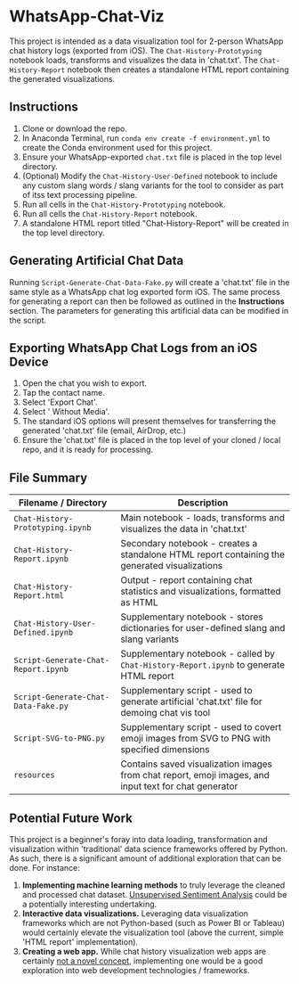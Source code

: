 # WhatsApp-Chat-Viz
This project is intended as a data visualization tool for 2-person WhatsApp chat history logs (exported from iOS). The `Chat-History-Prototyping` notebook loads, transforms and visualizes the data in 'chat.txt'. The `Chat-History-Report` notebook then creates a standalone HTML report containing the generated visualizations.

## Instructions
1. Clone or download the repo.
2. In Anaconda Terminal, run `conda env create -f environment.yml` to create the Conda environment used for this project.
3. Ensure your WhatsApp-exported `chat.txt` file is placed in the top level directory.
4. (Optional) Modify the `Chat-History-User-Defined` notebook to include any custom slang words / slang variants for the tool to consider as part of itss text processing pipeline.
5. Run all cells in the `Chat-History-Prototyping` notebook.
6. Run all cells the `Chat-History-Report` notebook.
7. A standalone HTML report titled "Chat-History-Report" will be created in the top level directory.

## Generating Artificial Chat Data
Running `Script-Generate-Chat-Data-Fake.py` will create a 'chat.txt' file in the same style as a WhatsApp chat log exported form iOS. The same process for generating a report can then be followed as outlined in the **Instructions** section. The parameters for generating this artificial data can be modified in the script.

## Exporting WhatsApp Chat Logs from an iOS Device
1. Open the chat you wish to export.
2. Tap the contact name.
3. Select 'Export Chat'.
4. Select ' Without Media'.
5. The standard iOS options will present themselves for transferring the generated 'chat.txt' file (email, AirDrop, etc.)
6. Ensure the 'chat.txt' file is placed in the top level of your cloned / local repo, and it is ready for processing.

## File Summary
| Filename / Directory | Description                                                                                                   |
| -------------------- | ------------------------------------------------------------------------------------------------------------- |
| `Chat-History-Prototyping.ipynb` | Main notebook - loads, transforms and visualizes the data in 'chat.txt'| 
| `Chat-History-Report.ipynb` | Secondary notebook - creates a standalone HTML report containing the generated visualizations |
| `Chat-History-Report.html` | Output - report containing chat statistics and visualizations, formatted as HTML |
| `Chat-History-User-Defined.ipynb` | Supplementary notebook - stores dictionaries for user-defined slang and slang variants |
| `Script-Generate-Chat-Report.ipynb` | Supplementary notebook - called by `Chat-History-Report.ipynb` to generate HTML report |
| `Script-Generate-Chat-Data-Fake.py` | Supplementary script - used to generate artificial 'chat.txt' file for demoing chat vis tool |
| `Script-SVG-to-PNG.py` | Supplementary script - used to covert emoji images from SVG to PNG with specified dimensions |
| `resources` | Contains saved visualization images from chat report, emoji images, and input text for chat generator |

## Potential Future Work
This project is a beginner's foray into data loading, transformation and visualization within 'traditional' data science frameworks offered by Python. As such, there is a significant amount of additional exploration that can be done. For instance:
1. **Implementing machine learning methods** to truly leverage the cleaned and processed chat dataset. [Unsupervised Sentiment Analysis](https://medium.com/@Intellica.AI/vader-ibm-watson-or-textblob-which-is-better-for-unsupervised-sentiment-analysis-db4143a39445) could be a potentially interesting undertaking.
2. **Interactive data visualizations.** Leveraging data visualization frameworks which are not Python-based (such as Power BI or Tableau) would certainly elevate the visualization tool (above the current, simple 'HTML report' implementation).
3. **Creating a web app.** While chat history visualization web apps are certainly [not a novel concept](https://www.google.com/search?q=chat+history+visualizer&oq=chat+history+visualizer&aqs=chrome..69i57.5594j0j7&sourceid=chrome&ie=UTF-8), implementing one would be a good exploration into web development technologies / frameworks.
